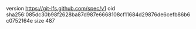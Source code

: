 version https://git-lfs.github.com/spec/v1
oid sha256:085dc30b98f2628ba87d987e6668108cf11684d29876de6cefb86b6c0752164e
size 487
